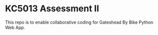 # KC5013 Assessment II

This repo is to enable collaborative coding for Gateshead By Bike Python Web App.
